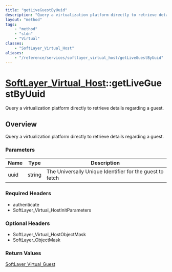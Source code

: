 ```yaml
---
title: "getLiveGuestByUuid"
description: "Query a virtualization platform directly to retrieve details regarding a guest."
layout: "method"
tags:
    - "method"
    - "sldn"
    - "Virtual"
classes:
    - "SoftLayer_Virtual_Host"
aliases:
    - "/reference/services/softlayer_virtual_host/getLiveGuestByUuid"
---
```

# [SoftLayer_Virtual_Host](/reference/services/SoftLayer_Virtual_Host)::getLiveGuestByUuid

Query a virtualization platform directly to retrieve details regarding a guest. 


## Overview 
Query a virtualization platform directly to retrieve details regarding a guest. 

### Parameters 
|Name | Type | Description |
| --- | --- | --- |
|uuid| string| The Universally Unique Identifier for the guest to fetch|


### Required Headers
* authenticate
* SoftLayer_Virtual_HostInitParameters

### Optional Headers
* SoftLayer_Virtual_HostObjectMask
* SoftLayer_ObjectMask

### Return Values
<a href='/reference/datatypes/SoftLayer_Virtual_Guest'>SoftLayer_Virtual_Guest </a>

